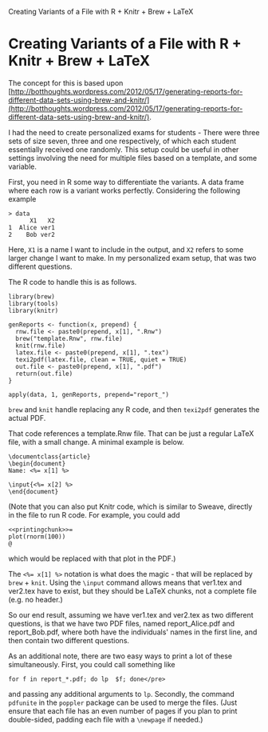 Creating Variants of a File with R + Knitr + Brew + LaTeX
# Creating Variants of a File with R + Knitr + Brew + LaTeX

The concept for this is based upon [http://botthoughts.wordpress.com/2012/05/17/generating-reports-for-different-data-sets-using-brew-and-knitr/](http://botthoughts.wordpress.com/2012/05/17/generating-reports-for-different-data-sets-using-brew-and-knitr/).

I had the need to create personalized exams for students - There were three sets of size seven, three and one respectively, of which each student essentially received one randomly. This setup could be useful in other settings involving the need for multiple files based on a template, and some variable.

First, you need in R some way to differentiate the variants. A data frame where each row is a variant works perfectly. Considering the following example

    > data
          X1   X2
    1  Alice ver1
    2    Bob ver2

Here, `X1` is a name I want to include in the output, and `X2` refers to some larger change I want to make. In my personalized exam setup, that was two different questions.

The R code to handle this is as follows.

    library(brew)
    library(tools)
    library(knitr)

    genReports <- function(x, prepend) {
      rnw.file <- paste0(prepend, x[1], ".Rnw")
      brew("template.Rnw", rnw.file)
      knit(rnw.file)
      latex.file <- paste0(prepend, x[1], ".tex")
      texi2pdf(latex.file, clean = TRUE, quiet = TRUE)
      out.file <- paste0(prepend, x[1], ".pdf")
      return(out.file)
    }

    apply(data, 1, genReports, prepend="report_")

`brew` and `knit`  handle replacing any R code, and then `texi2pdf` generates the actual PDF.

That code references a template.Rnw file. That can be just a regular LaTeX file, with a small change. A minimal example is below.

    \documentclass{article}
    \begin{document}
    Name: <%= x[1] %>

    \input{<%= x[2] %>
    \end{document}

(Note that you can also put Knitr code, which is similar to Sweave, directly in the file to run R code. For example, you could add

    <<printingchunk>>=
    plot(rnorm(100))
    @

which would be replaced with that plot in the PDF.)

 The `<%= x[1] %>` notation is what does the magic - that will be replaced by `brew` + `knit`. Using the `\input` command allows means that ver1.tex and ver2.tex have to exist, but they should be LaTeX chunks, not a complete file (e.g. no header.)

So our end result, assuming we have ver1.tex and ver2.tex as two different questions, is that we have two PDF files, named report_Alice.pdf and report_Bob.pdf, where both have the individuals' names in the first line, and then contain two different questions.

As an additional note, there are two easy ways to print a lot of these simultaneously. First, you could call something like

    for f in report_*.pdf; do lp  $f; done</pre>

and passing any additional arguments to `lp`. Secondly, the command `pdfunite` in the `poppler` package can be used to merge the files. (Just ensure that each file has an even number of pages if you plan to print double-sided, padding each file with a `\newpage` if needed.)
